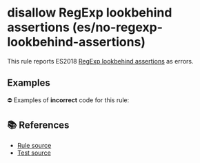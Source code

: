 # disallow RegExp lookbehind assertions (es/no-regexp-lookbehind-assertions)

This rule reports ES2018 [RegExp lookbehind assertions](https://github.com/tc39/proposal-regexp-lookbehind#readme) as errors.

## Examples

⛔ Examples of **incorrect** code for this rule:

<eslint-playground type="bad" code="/*eslint es/no-regexp-lookbehind-assertions: error */
const r1 = /(?<=a)b/
const r2 = /(?<!a)b/
" />

## 📚 References

- [Rule source](https://github.com/mysticatea/eslint-plugin-es/blob/v1.4.0/lib/rules/no-regexp-lookbehind-assertions.js)
- [Test source](https://github.com/mysticatea/eslint-plugin-es/blob/v1.4.0/tests/lib/rules/no-regexp-lookbehind-assertions.js)
